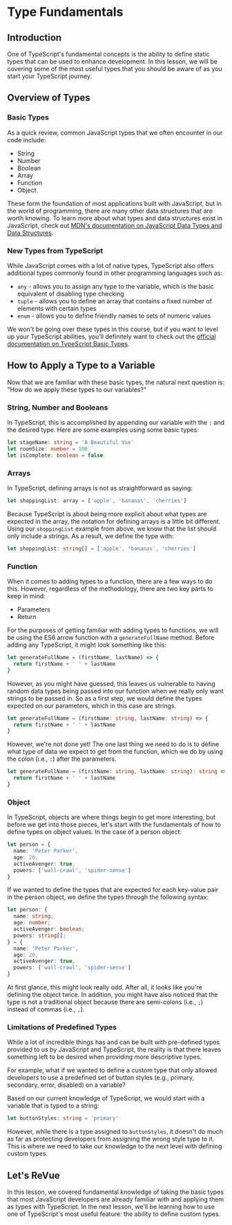 # Type Fundamentals

## Introduction

One of TypeScript's fundamental concepts is the ability to define static types that can be used to enhance development. In this lesson, we will be covering some of the most useful types that you should be aware of as you start your TypeScript journey.

## Overview of Types

### Basic Types

As a quick review, common JavaScript types that we often encounter in our code include:

- String
- Number
- Boolean
- Array
- Function
- Object

These form the foundation of most applications built with JavaScript, but in the world of programming, there are many other data structures that are worth knowing. To learn more about what types and data structures exist in JavaScript, check out [MDN's documentation on JavaScript Data Types and Data Structures](https://developer.mozilla.org/en-US/docs/Web/JavaScript/Data_structures).

### New Types from TypeScript

While JavaScript comes with a lot of native types, TypeScript also offers additional types commonly found in other programming languages such as:

- `any` - allows you to assign any type to the variable, which is the basic equivalent of disabling type checking
- `tuple` - allows you to define an array that contains a fixed number of elements with certain types
- `enum` - allows you to define friendly names to sets of numeric values

We won't be going over these types in this course, but if you want to level up your TypeScript abilities, you'll definitely want to check out the [official documentation on TypeScript Basic Types](https://www.typescriptlang.org/docs/handbook/basic-types.html).

## How to Apply a Type to a Variable

Now that we are familiar with these basic types, the natural next question is: "How do we apply these types to our variables?"

### String, Number and Booleans

In TypeScript, this is accomplished by appending our variable with the `:` and the desired type. Here are some examples using some basic types:

```typescript
let stageName: string = 'A Beautiful Vue'
let roomSize: number = 100
let isComplete: boolean = false
```

### Arrays

In TypeScript, defining arrays is not as straightforward as saying:

```typescript
let shoppingList: array = ['apple', 'bananas', 'cherries']
```

Because TypeScript is about being more explicit about what types are expected in the array, the notation for defining arrays is a little bit different. Using our `shoppingList` example from above, we know that the list should only include a strings. As a result, we define the type with:

```typescript
let shoppingList: string[] = ['apple', 'bananas', 'cherries']
```

### Function

When it comes to adding types to a function, there are a few ways to do this. However, regardless of the methodology, there are two key parts to keep in mind:

- Parameters
- Return

For the purposes of getting familiar with adding types to functions, we will be using the ES6 arrow function with a `generateFullName` method. Before adding any TypeScript, it might look something like this:

```typescript
let generateFullName = (firstName, lastName) => {
  return firstName + ' ' + lastName
}
```

However, as you might have guessed, this leaves us vulnerable to having random data types being passed into our function when we really only want strings to be passed in. So as a first step, we would define the types expected on our parameters, which in this case are strings.

```typescript
let generateFullName = (firstName: string, lastName: string) => {
  return firstName + ' ' + lastName
}
```

However, we're not done yet! The one last thing we need to do is to define what type of data we expect to get from the function, which we do by using the colon (i.e., `:`) after the parameters.

```typescript
let generateFullName = (firstName: string, lastName: string): string => {
  return firstName + ' ' + lastName
}
```

### Object

In TypeScript, objects are where things begin to get more interesting, but before we get into those pieces, let's start with the fundamentals of how to define types on object values. In the case of a person object:

```typescript
let person = {
  name: 'Peter Parker',
  age: 20,
  activeAvenger: true,
  powers: ['wall-crawl', 'spider-sense']
}
```

If we wanted to define the types that are expected for each key-value pair in the person object, we define the types through the following syntax:

```typescript
let person: {
  name: string;
  age: number;
  activeAvenger: boolean;
  powers: string[];
} = {
  name: 'Peter Parker',
  age: 20,
  activeAvenger: true,
  powers: ['wall-crawl', 'spider-sense']
}
```

At first glance, this might look really odd. After all, it looks like you're defining the object twice. In addition, you might have also noticed that the type is not a traditional object because there are semi-colons (i.e., `;`) instead of commas (i.e., `,`).

### Limitations of Predefined Types

While a lot of incredible things has and can be built with pre-defined types provided to us by JavaScript and TypeScript, the reality is that there leaves something left to be desired when providing more descriptive types.

For example, what if we wanted to define a custom type that only allowed developers to use a predefined set of button styles (e.g., primary, secondary, error, disabled) on a variable?

Based on our current knowledge of TypeScript, we would start with a variable that is typed to a string:

```typescript
let buttonStyles: string = 'primary'
```

However, while there is a type assigned to `buttonStyles`, it doesn't do much as far as protecting developers from assigning the wrong style type to it. This is where we need to take our knowledge to the next level with defining custom types.

## Let's ReVue

In this lesson, we covered fundamental knowledge of taking the basic types that most JavaScript developers are already familiar with and applying them as types with TypeScript. In the next lesson, we'll be learning how to use one of TypeScript's most useful feature: the ability to define custom types.
